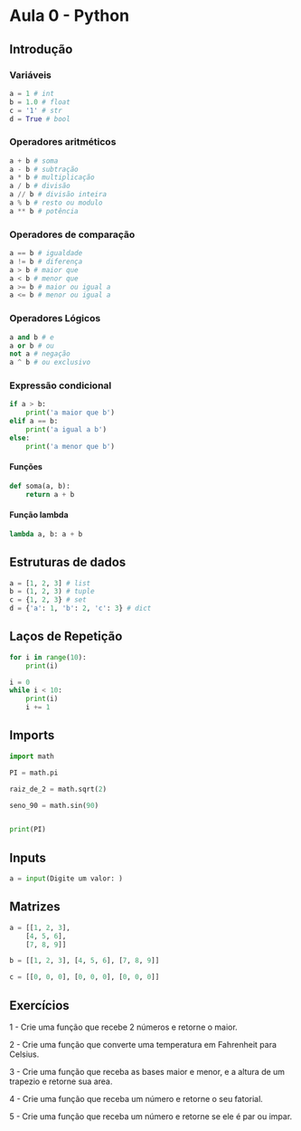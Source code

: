 # Aula 0 - Python

## Introdução
### Variáveis

```python
a = 1 # int
b = 1.0 # float
c = '1' # str
d = True # bool
```

### Operadores aritméticos

```python
a + b # soma
a - b # subtração
a * b # multiplicação
a / b # divisão
a // b # divisão inteira
a % b # resto ou modulo
a ** b # potência
```

### Operadores de comparação

```python
a == b # igualdade
a != b # diferença      
a > b # maior que
a < b # menor que
a >= b # maior ou igual a
a <= b # menor ou igual a
```

### Operadores Lógicos

```python
a and b # e
a or b # ou
not a # negação
a ^ b # ou exclusivo
```

### Expressão condicional

```python
if a > b:
    print('a maior que b')
elif a == b:
    print('a igual a b')
else:
    print('a menor que b')
```

#### Funções

```python
def soma(a, b):
    return a + b
```

#### Função lambda

```python
lambda a, b: a + b
```

## Estruturas de dados

```python
a = [1, 2, 3] # list
b = (1, 2, 3) # tuple
c = {1, 2, 3} # set
d = {'a': 1, 'b': 2, 'c': 3} # dict
```

## Laços de Repetição

```python
for i in range(10):
    print(i)
```

```python
i = 0
while i < 10:
    print(i)
    i += 1
```

## Imports

```python
import math

PI = math.pi

raiz_de_2 = math.sqrt(2)

seno_90 = math.sin(90)


print(PI)
```

## Inputs

```python
a = input(Digite um valor: )
```

## Matrizes

```python
a = [[1, 2, 3],
    [4, 5, 6],
    [7, 8, 9]]

b = [[1, 2, 3], [4, 5, 6], [7, 8, 9]]

c = [[0, 0, 0], [0, 0, 0], [0, 0, 0]]

```

## Exercícios

1 - Crie uma função que recebe 2 números e retorne o maior.

2 - Crie uma função que converte uma temperatura em Fahrenheit para Celsius.

3 - Crie uma função que receba as bases maior e menor, e a altura de um trapezio e retorne sua area.

4 - Crie uma função que receba um número e retorne o seu fatorial.

5 - Crie uma função que receba um número e retorne se ele é par ou impar.